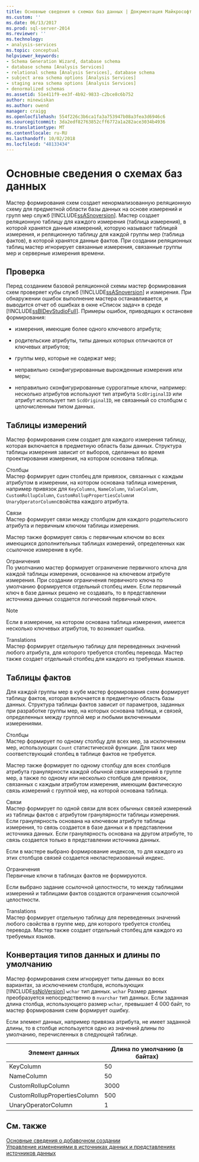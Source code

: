 ```yaml
---
title: Основные сведения о схемах баз данных | Документация Майкрософт
ms.custom: ''
ms.date: 06/13/2017
ms.prod: sql-server-2014
ms.reviewer: ''
ms.technology:
- analysis-services
ms.topic: conceptual
helpviewer_keywords:
- Schema Generation Wizard, database schema
- database schema [Analysis Services]
- relational schema [Analysis Services], database schema
- subject area schema options [Analysis Services]
- staging area schema options [Analysis Services]
- denormalized schemas
ms.assetid: 51e411f9-ee3f-4b92-9833-c2bce8c6b752
author: minewiskan
ms.author: owend
manager: craigg
ms.openlocfilehash: 554f226c3b6ca1fa3a753947b08a3fea3d6946c6
ms.sourcegitcommit: 3da2edf82763852cff6772a1a282ace3034b4936
ms.translationtype: MT
ms.contentlocale: ru-RU
ms.lasthandoff: 10/02/2018
ms.locfileid: "48133434"
---
```

# <a name="understanding-the-database-schemas"></a>Основные сведения о схемах баз данных
  Мастер формирования схем создает ненормализованную реляционную схему для предметной области базы данных на основе измерений и групп мер служб [!INCLUDE[ssASnoversion](../../includes/ssasnoversion-md.md)]. Мастер создает реляционную таблицу для каждого измерения (таблица измерения), в которой хранятся данные измерений, которую называют таблицей измерения, и реляционную таблицу для каждой группы мер (таблица фактов), в которой хранятся данные фактов. При создании реляционных таблиц мастер игнорирует связанные измерения, связанные группы мер и серверные измерения времени.  
  
## <a name="validation"></a>Проверка  
 Перед созданием базовой реляционной схемы мастер формирования схем проверяет кубы служб [!INCLUDE[ssASnoversion](../../includes/ssasnoversion-md.md)] и измерения. При обнаружении ошибок выполнение мастера останавливается, и выводится отчет об ошибках в окне «Список задач» в среде [!INCLUDE[ssBIDevStudioFull](../../includes/ssbidevstudiofull-md.md)]. Примеры ошибок, приводящих к остановке формирования:  
  
-   измерения, имеющие более одного ключевого атрибута;  
  
-   родительские атрибуты, типы данных которых отличаются от ключевых атрибутов;  
  
-   группы мер, которые не содержат мер;  
  
-   неправильно сконфигурированные вырожденные измерения или меры;  
  
-   неправильно сконфигурированные суррогатные ключи, например: несколько атрибутов используют тип атрибута `ScdOriginalID` или атрибут использует тип `ScdOriginalID`, не связанный со столбцом с целочисленным типом данных.  
  
## <a name="dimension-tables"></a>Таблицы измерений  
 Мастер формирования схем создает для каждого измерения таблицу, которая включается в предметную область базы данных. Структура таблицы измерения зависит от выборов, сделанных во время проектирования измерения, на котором основана таблица.  
  
 Столбцы  
 Мастер формирует один столбец для привязок, связанных с каждым атрибутом в измерении, на котором основана таблица измерения, например привязок для `KeyColumns`, `NameColumn`, `ValueColumn`, `CustomRollupColumn`, `CustomRollupPropertiesColumn`и `UnaryOperatorColumn`свойства каждого атрибута.  
  
 Связи  
 Мастер формирует связи между столбцом для каждого родительского атрибута и первичным ключом таблицы измерения.  
  
 Мастер также формирует связь с первичным ключом во всех имеющихся дополнительных таблицах измерений, определенных как ссылочное измерение в кубе.  
  
 Ограничения  
 По умолчанию мастер формирует ограничение первичного ключа для каждой таблицы измерения, основанное на ключевом атрибуте измерения. При создании ограничения первичного ключа по умолчанию формируется отдельный столбец имен. Если первичный ключ в базе данных решено не создавать, то в представлении источника данных создается логический первичный ключ.  
  
> [!NOTE]  
>  Если в измерении, на котором основана таблица измерения, имеется несколько ключевых атрибутов, то возникает ошибка.  
  
 Translations  
 Мастер формирует отдельную таблицу для переведенных значений любого атрибута, для которого требуется столбец перевода. Мастер также создает отдельный столбец для каждого из требуемых языков.  
  
## <a name="fact-tables"></a>Таблицы фактов  
 Для каждой группы мер в кубе мастер формирования схем формирует таблицу фактов, которая включается в предметную область базы данных. Структура таблицы фактов зависит от параметров, заданных при разработке группы мер, на которых основана таблица, и связей, определенных между группой мер и любыми включенными измерениями.  
  
 Столбцы  
 Мастер формирует по одному столбцу для всех мер, за исключением мер, использующих `Count` статистической функции. Для таких мер соответствующий столбец в таблице фактов не требуется.  
  
 Мастер также формирует по одному столбцу для всех столбцов атрибута гранулярности каждой обычной связи измерений в группе мер, а также по одному или несколько столбцов для привязок, связанных с каждым атрибутом измерения, имеющим фактическую связь измерений с группой мер, на которой основана таблица.  
  
 Связи  
 Мастер формирует по одной связи для всех обычных связей измерений из таблицы фактов с атрибутом гранулярности таблицы измерения. Если гранулярность основана на ключевом атрибуте таблицы измерения, то связь создается в базе данных и в представлении источника данных. Если гранулярность основана на другом атрибуте, то связь создается только в представлении источника данных.  
  
 Если в мастере выбрано формирование индексов, то для каждого из этих столбцов связей создается некластеризованный индекс.  
  
 Ограничения  
 Первичные ключи в таблицах фактов не формируются.  
  
 Если выбрано задание ссылочной целостности, то между таблицами измерений и таблицами фактов создаются ограничения ссылочной целостности.  
  
 Translations  
 Мастер формирует отдельную таблицу для переведенных значений любого свойства в группе мер, для которого требуется столбец перевода. Мастер также создает отдельный столбец для каждого из требуемых языков.  
  
## <a name="data-type-conversion-and-default-lengths"></a>Конвертация типов данных и длины по умолчанию  
 Мастер формирования схем игнорирует типы данных во всех вариантах, за исключением столбцов, использующих [!INCLUDE[ssNoVersion](../../includes/ssnoversion-md.md)] `wchar` тип данных. `wchar` Размер данных преобразуется непосредственно в `nvarchar` тип данных. Если заданная длина столбца, использующего размер `wchar`, превышает 4 000 байт, то мастер формирования схем формирует ошибку.  
  
 Если элемент данных, например привязка атрибута, не имеет заданной длины, то в столбце используется одно из значений длины по умолчанию, перечисленных в следующей таблице.  
  
|Элемент данных|Длина по умолчанию (в байтах)|  
|---------------|------------------------------|  
|KeyColumn|50|  
|NameColumn|50|  
|CustomRollupColumn|3000|  
|CustomRollupPropertiesColumn|500|  
|UnaryOperatorColumn|1|  
  
## <a name="see-also"></a>См. также  
 [Основные сведения о добавочном создании](understanding-incremental-generation.md)   
 [Управление изменениями в источниках данных и представлениях источников данных](manage-changes-to-data-source-views-and-data-sources.md)  
  
  
